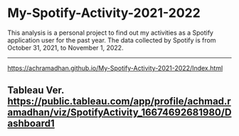 # My-Spotify-Activity-2021-2022
This analysis is a personal project to find out my activities as a Spotify application user for the past year. The data collected by Spotify is from October 31, 2021, to November 1, 2022.


---
https://achramadhan.github.io/My-Spotify-Activity-2021-2022/Index.html

Tableau Ver.
https://public.tableau.com/app/profile/achmad.ramadhan/viz/SpotifyActivity_16674692681980/Dashboard1
---

